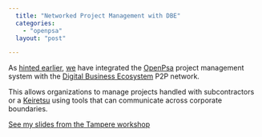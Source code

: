```yaml
---
  title: "Networked Project Management with DBE"
  categories: 
    - "openpsa"
  layout: "post"

---
```

As [hinted earlier][1], [we][2] have integrated the [OpenPsa][3] project management system with the [Digital Business Ecosystem][4] P2P network.

This allows organizations to manage projects handled with subcontractors or a [Keiretsu][5] using tools that can communicate across corporate boundaries.

[See my slides from the Tampere workshop](http://bergie.iki.fi/midcom-serveattachmentguid-60c62c8aa361c8de17d930913a424f3f/OpenPsa_DBE_20051031.pdf)

[1]: http://bergie.iki.fi/midcom-permalink-e2013160d6917134fccde027b51b1508
[2]: http://www.nemein.com/
[3]: http://www.openpsa.org/
[4]: http://www.digitalecosystem.org/
[5]: http://en.wikipedia.org/wiki/Keiretsu